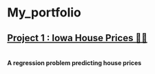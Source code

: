 # My_portfolio
## [Project 1 : Iowa House Prices 🏡💸](https://www.kaggle.com/essidamal/house-prices)
![]()
#### A regression problem predicting house prices
